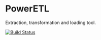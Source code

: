 # PowerETL
Extraction, transformation and loading tool.


[![Build Status](https://travis-ci.org/poweretl/poweretl-framework.svg?branch=master)](https://travis-ci.org/poweretl/poweretl-framework)









